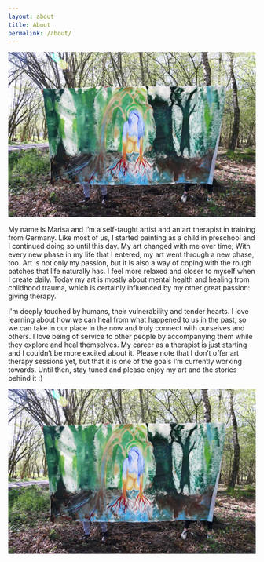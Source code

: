 ```yaml
---
layout: about
title: About
permalink: /about/
---
```

![alt text goes here](/assets/img/forest_witch.jpg "rollover text goes here")

My name is Marisa and I’m a self-taught artist and an art therapist in training from Germany. Like most of us, I started painting as a child in preschool and I continued doing so until this day. My art changed with me over time; With every new phase in my life that I entered, my art went through a new phase, too. Art is not only my passion, but it is also a way of coping with the rough patches that life naturally has. I feel more relaxed and closer to myself when I create daily. Today my art is mostly about mental health and healing from childhood trauma, which is certainly influenced by my other great passion: giving therapy.

I'm deeply touched by humans, their vulnerability and tender hearts. I love learning about how we can heal from what happened to us in the past, so we can take in our place in the now and truly connect with ourselves and others. I love being of service to other people by accompanying them while they explore and heal themselves. My career as a therapist is just starting and I couldn’t be more excited about it. Please note that I don’t offer art therapy sessions yet, but that it is one of the goals I’m currently working towards. Until then, stay tuned and please enjoy my art and the stories behind it :)

![alt text goes here](/assets/img/forest_witch.jpg "rollover text goes here")
